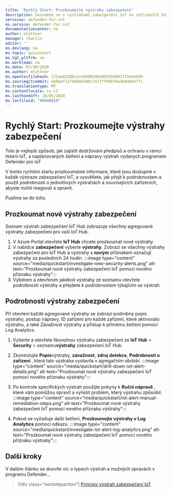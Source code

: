 ```yaml
---
title: 'Rychlý Start: Prozkoumejte výstrahy zabezpečení'
description: Seznamte se s výstrahami zabezpečení IoT na zařízeních IoT a prozkoumejte je v programu Defender.
services: defender-for-iot
ms.service: defender-for-iot
documentationcenter: na
author: mlottner
manager: rkarlin
editor: ''
ms.devlang: na
ms.topic: quickstart
ms.tgt_pltfrm: na
ms.workload: na
ms.date: 07/30/2020
ms.author: mlottner
ms.openlocfilehash: 172ae82288c2cb948839b69955b9491715eb4690
ms.sourcegitcommit: eb6bef1274b9e6390c7a77ff69bf6a3b94e827fc
ms.translationtype: MT
ms.contentlocale: cs-CZ
ms.lasthandoff: 10/05/2020
ms.locfileid: "90946819"
---
```

# <a name="quickstart-investigate-security-alerts"></a>Rychlý Start: Prozkoumejte výstrahy zabezpečení

Toto je nejlepší způsob, jak zajistit dodržování předpisů a ochranu v rámci řešení IoT, a naplánovaných šetření a nápravy výstrah vydaných programem Defender pro IoT

V tomto rychlém startu prozkoumáme informace, které jsou dostupné v každé výstraze zabezpečení IoT, a vysvětlete, jak přejít k podrobnostem a použít podrobnosti o jednotlivých výstrahách a souvisejících zařízeních, abyste mohli reagovat a opravit. 

Pusťme se do toho. 


## <a name="investigate-new-security-alerts"></a>Prozkoumat nové výstrahy zabezpečení

Seznam výstrah zabezpečení IoT Hub zobrazuje všechny agregované výstrahy zabezpečení pro vaši IoT Hub. 

1. V Azure Portal otevřete **IoT Hub** chcete prozkoumat nové výstrahy.
1. V nabídce **zabezpečení** vyberte **výstrahy**. Zobrazí se všechny výstrahy zabezpečení pro IoT Hub a výstrahy s **novým** příznakem označují výstrahy za posledních 24 hodin.
:::image type="content" source="media/quickstart/investigate-new-security-alerts.png" alt-text="Prozkoumat nové výstrahy zabezpečení IoT pomocí nového příznaku výstrahy":::
1. Výběrem a otevřením jakékoli výstrahy ze seznamu otevřete podrobnosti výstrahy a přejdete k podrobnostem týkajícím se výstrah. 

## <a name="security-alert-details"></a>Podrobnosti výstrahy zabezpečení

Při otevření každé agregované výstrahy se zobrazí podrobný popis výstrahy, postup nápravy, ID zařízení pro každé zařízení, které aktivovalo výstrahu, a také Závažnost výstrahy a přístup k přímému šetření pomocí Log Analytics. 

1. Vyberte a otevřete libovolnou výstrahu zabezpečení ze **IoT Hub**  >  **Security**  >  seznamu**výstrahy** zabezpečení IoT Hub. 
1. Zkontrolujte **Popis**výstrahy, **závažnost**, **zdroj detekce**, **Podrobnosti o zařízení** , která tato výstraha vystavila v agregačním období.
:::image type="content" source="media/quickstart/drill-down-iot-alert-details.png" alt-text="Prozkoumat nové výstrahy zabezpečení IoT pomocí nového příznaku výstrahy"::: 
1. Po kontrole specifických výstrah použijte pokyny k **Ruční nápravě** , které vám pomůžou opravit a vyřešit problém, který výstrahu způsobil. 
:::image type="content" source="media/quickstart/iot-alert-manual-remediation-steps.png" alt-text="Prozkoumat nové výstrahy zabezpečení IoT pomocí nového příznaku výstrahy":::

1. Pokud se vyžaduje další šetření, **Prozkoumejte výstrahy v Log Analytics** pomocí odkazu. 
:::image type="content" source="media/quickstart/investigate-iot-alert-log-analytics.png" alt-text="Prozkoumat nové výstrahy zabezpečení IoT pomocí nového příznaku výstrahy":::

## <a name="next-steps"></a>Další kroky

V dalším článku se dozvíte víc o typech výstrah a možných úpravách v programu Defender...

> [!div class="nextstepaction"]
> [Principy výstrah zabezpečení IoT](concept-security-alerts.md)

